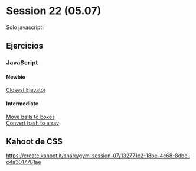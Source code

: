 # Session 22 (05.07)

Solo javascript!

## Ejercicios

### JavaScript

#### Newbie  

[Closest Elevator](https://github.com/Laboratoria/gym/tree/main/exercises/closest-elevator/README.md)  

#### Intermediate

[Move balls to boxes](https://github.com/Laboratoria/gym/tree/main/exercises/move-balls-boxes/README.md)  
[Convert hash to array](https://github.com/Laboratoria/gym/blob/main/exercises/convert-hash-to-an-array/README.md)

## Kahoot de CSS  
https://create.kahoot.it/share/gym-session-07/132771e2-18be-4c68-8dbe-c4a3017781ae



